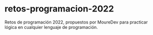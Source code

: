 # retos-programacion-2022
Retos de programación 2022, propuestos por MoureDev para practicar lógica en cualquier lenguaje de programación.
